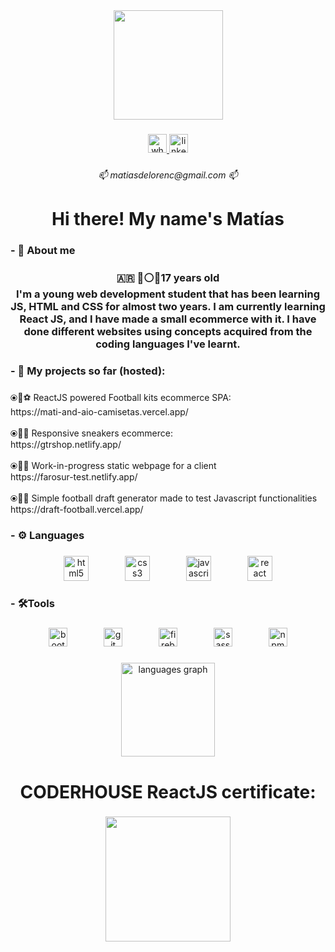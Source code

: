 <div align="center">
  <img height="175" src="https://i.imgur.com/pIbWrtJ.png"  />
</div>

###

<div align="center">
  <a href="https://wa.me/5492494592323" target="_blank">
    <img src="https://img.shields.io/static/v1?message=Whatsapp&logo=whatsapp&label=&color=25D366&logoColor=white&labelColor=&style=for-the-badge" height="30" alt="whatsapp logo"  />
  </a>
  <a href="https://www.linkedin.com/in/mat%C3%ADas-d-undefined-5b8002267/" target="_blank">
    <img src="https://img.shields.io/static/v1?message=LinkedIn&logo=linkedin&label=&color=0077B5&logoColor=white&labelColor=&style=for-the-badge" height="30" alt="linkedin logo"  />
  </a>
</div>

###

<h6 align="center">📫 matiasdelorenc@gmail.com 📫</h6>

###

<h1 align="center">Hi there! My name's Matías</h1>

###

<h3 align="left">- 👦 About me</h3>

###

<h3 align="center">🇦🇷 🔵⚪🔵17 years old <br>I'm a young web development student that has been learning JS, HTML and CSS for almost two years. I am currently learning React JS, and I have made a small ecommerce with it. I have done different websites using concepts acquired from  the coding languages I've learnt.</h3>

###

<h3 align="left">- 🧪 My projects so far (hosted):</h3>

###

<p align="left">⦿🧩⚽ ReactJS powered Football kits ecommerce SPA:<br>https://mati-and-aio-camisetas.vercel.app/<br><br>⦿🧩👟 Responsive sneakers ecommerce:<br>https://gtrshop.netlify.app/<br><br>⦿🧩🧪 Work-in-progress static webpage for a client<br>https://farosur-test.netlify.app/<br><br>⦿🧩🥅 Simple football draft generator made to test Javascript functionalities<br>https://draft-football.vercel.app/</p>

###

<h3 align="left">- ⚙ Languages</h3>

###

<div align="center">
  <img src="https://cdn.jsdelivr.net/gh/devicons/devicon/icons/html5/html5-original.svg" height="40" alt="html5 logo"  />
  <img width="50" />
  <img src="https://cdn.jsdelivr.net/gh/devicons/devicon/icons/css3/css3-original.svg" height="40" alt="css3 logo"  />
  <img width="50" />
  <img src="https://cdn.jsdelivr.net/gh/devicons/devicon/icons/javascript/javascript-original.svg" height="40" alt="javascript logo"  />
  <img width="50" />
  <img src="https://cdn.jsdelivr.net/gh/devicons/devicon/icons/react/react-original.svg" height="40" alt="react logo"  />
</div>

###

<h3 align="left">- 🛠Tools</h3>

###

<div align="center">
  <img src="https://cdn.jsdelivr.net/gh/devicons/devicon/icons/bootstrap/bootstrap-original.svg" height="30" alt="bootstrap logo"  />
  <img width="50" />
  <img src="https://cdn.jsdelivr.net/gh/devicons/devicon/icons/git/git-original.svg" height="30" alt="git logo"  />
  <img width="50" />
  <img src="https://cdn.jsdelivr.net/gh/devicons/devicon/icons/firebase/firebase-plain.svg" height="30" alt="firebase logo"  />
  <img width="50" />
  <img src="https://cdn.jsdelivr.net/gh/devicons/devicon/icons/sass/sass-original.svg" height="30" alt="sass logo"  />
  <img width="50" />
  <img src="https://cdn.jsdelivr.net/gh/devicons/devicon/icons/npm/npm-original-wordmark.svg" height="30" alt="npm logo"  />
</div>

###

<div align="center">
  <img src="https://github-readme-stats.vercel.app/api/top-langs?username=Matias-Delorenzini&locale=en&hide_title=false&layout=compact&card_width=320&langs_count=5&theme=dracula&hide_border=false&order=2" height="150" alt="languages graph"  />
</div>

###

<h1 align="center">CODERHOUSE ReactJS certificate:</h1>

###

<div align="center">
  <img height="200" src="https://i.imgur.com/pIbWrtJ.png"  />
</div>

###

